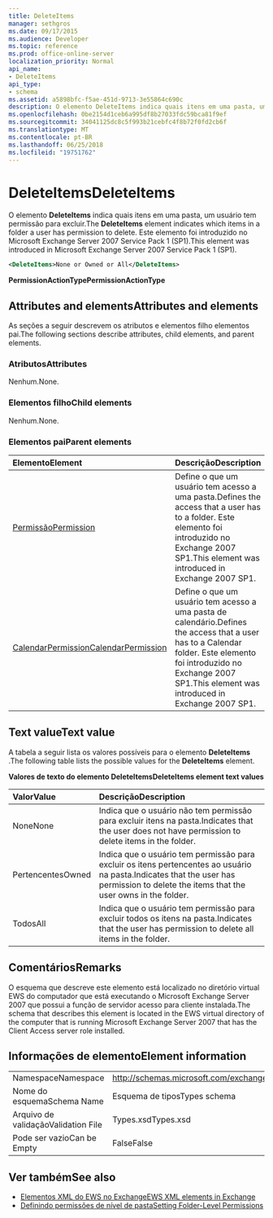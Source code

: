 ```yaml
---
title: DeleteItems
manager: sethgros
ms.date: 09/17/2015
ms.audience: Developer
ms.topic: reference
ms.prod: office-online-server
localization_priority: Normal
api_name:
- DeleteItems
api_type:
- schema
ms.assetid: a5898bfc-f5ae-451d-9713-3e55864c690c
description: O elemento DeleteItems indica quais itens em uma pasta, um usuário tem permissão para excluir. Este elemento foi introduzido no Microsoft Exchange Server 2007 Service Pack 1 (SP1).
ms.openlocfilehash: 0be2154d1ceb6a995df8b27033fdc59bca81f9ef
ms.sourcegitcommit: 34041125dc8c5f993b21cebfc4f8b72f0fd2cb6f
ms.translationtype: MT
ms.contentlocale: pt-BR
ms.lasthandoff: 06/25/2018
ms.locfileid: "19751762"
---
```

# <a name="deleteitems"></a><span data-ttu-id="b5c63-104">DeleteItems</span><span class="sxs-lookup"><span data-stu-id="b5c63-104">DeleteItems</span></span>

<span data-ttu-id="b5c63-105">O elemento **DeleteItems** indica quais itens em uma pasta, um usuário tem permissão para excluir.</span><span class="sxs-lookup"><span data-stu-id="b5c63-105">The **DeleteItems** element indicates which items in a folder a user has permission to delete.</span></span> <span data-ttu-id="b5c63-106">Este elemento foi introduzido no Microsoft Exchange Server 2007 Service Pack 1 (SP1).</span><span class="sxs-lookup"><span data-stu-id="b5c63-106">This element was introduced in Microsoft Exchange Server 2007 Service Pack 1 (SP1).</span></span> 
  
```xml
<DeleteItems>None or Owned or All</DeleteItems>
```

 <span data-ttu-id="b5c63-107">**PermissionActionType**</span><span class="sxs-lookup"><span data-stu-id="b5c63-107">**PermissionActionType**</span></span>
## <a name="attributes-and-elements"></a><span data-ttu-id="b5c63-108">Attributes and elements</span><span class="sxs-lookup"><span data-stu-id="b5c63-108">Attributes and elements</span></span>

<span data-ttu-id="b5c63-109">As seções a seguir descrevem os atributos e elementos filho elementos pai.</span><span class="sxs-lookup"><span data-stu-id="b5c63-109">The following sections describe attributes, child elements, and parent elements.</span></span>
  
### <a name="attributes"></a><span data-ttu-id="b5c63-110">Atributos</span><span class="sxs-lookup"><span data-stu-id="b5c63-110">Attributes</span></span>

<span data-ttu-id="b5c63-111">Nenhum.</span><span class="sxs-lookup"><span data-stu-id="b5c63-111">None.</span></span>
  
### <a name="child-elements"></a><span data-ttu-id="b5c63-112">Elementos filho</span><span class="sxs-lookup"><span data-stu-id="b5c63-112">Child elements</span></span>

<span data-ttu-id="b5c63-113">Nenhum.</span><span class="sxs-lookup"><span data-stu-id="b5c63-113">None.</span></span>
  
### <a name="parent-elements"></a><span data-ttu-id="b5c63-114">Elementos pai</span><span class="sxs-lookup"><span data-stu-id="b5c63-114">Parent elements</span></span>

|<span data-ttu-id="b5c63-115">**Elemento**</span><span class="sxs-lookup"><span data-stu-id="b5c63-115">**Element**</span></span>|<span data-ttu-id="b5c63-116">**Descrição**</span><span class="sxs-lookup"><span data-stu-id="b5c63-116">**Description**</span></span>|
|:-----|:-----|
|[<span data-ttu-id="b5c63-117">Permissão</span><span class="sxs-lookup"><span data-stu-id="b5c63-117">Permission</span></span>](permission.md) <br/> |<span data-ttu-id="b5c63-118">Define o que um usuário tem acesso a uma pasta.</span><span class="sxs-lookup"><span data-stu-id="b5c63-118">Defines the access that a user has to a folder.</span></span> <span data-ttu-id="b5c63-119">Este elemento foi introduzido no Exchange 2007 SP1.</span><span class="sxs-lookup"><span data-stu-id="b5c63-119">This element was introduced in Exchange 2007 SP1.</span></span>  <br/> |
|[<span data-ttu-id="b5c63-120">CalendarPermission</span><span class="sxs-lookup"><span data-stu-id="b5c63-120">CalendarPermission</span></span>](calendarpermission.md) <br/> |<span data-ttu-id="b5c63-121">Define o que um usuário tem acesso a uma pasta de calendário.</span><span class="sxs-lookup"><span data-stu-id="b5c63-121">Defines the access that a user has to a Calendar folder.</span></span> <span data-ttu-id="b5c63-122">Este elemento foi introduzido no Exchange 2007 SP1.</span><span class="sxs-lookup"><span data-stu-id="b5c63-122">This element was introduced in Exchange 2007 SP1.</span></span>  <br/> |
   
## <a name="text-value"></a><span data-ttu-id="b5c63-123">Text value</span><span class="sxs-lookup"><span data-stu-id="b5c63-123">Text value</span></span>

<span data-ttu-id="b5c63-124">A tabela a seguir lista os valores possíveis para o elemento **DeleteItems** .</span><span class="sxs-lookup"><span data-stu-id="b5c63-124">The following table lists the possible values for the **DeleteItems** element.</span></span> 
  
<span data-ttu-id="b5c63-125">**Valores de texto do elemento DeleteItems**</span><span class="sxs-lookup"><span data-stu-id="b5c63-125">**DeleteItems element text values**</span></span>

|<span data-ttu-id="b5c63-126">**Valor**</span><span class="sxs-lookup"><span data-stu-id="b5c63-126">**Value**</span></span>|<span data-ttu-id="b5c63-127">**Descrição**</span><span class="sxs-lookup"><span data-stu-id="b5c63-127">**Description**</span></span>|
|:-----|:-----|
|<span data-ttu-id="b5c63-128">None</span><span class="sxs-lookup"><span data-stu-id="b5c63-128">None</span></span>  <br/> |<span data-ttu-id="b5c63-129">Indica que o usuário não tem permissão para excluir itens na pasta.</span><span class="sxs-lookup"><span data-stu-id="b5c63-129">Indicates that the user does not have permission to delete items in the folder.</span></span>  <br/> |
|<span data-ttu-id="b5c63-130">Pertencentes</span><span class="sxs-lookup"><span data-stu-id="b5c63-130">Owned</span></span>  <br/> |<span data-ttu-id="b5c63-131">Indica que o usuário tem permissão para excluir os itens pertencentes ao usuário na pasta.</span><span class="sxs-lookup"><span data-stu-id="b5c63-131">Indicates that the user has permission to delete the items that the user owns in the folder.</span></span>  <br/> |
|<span data-ttu-id="b5c63-132">Todos</span><span class="sxs-lookup"><span data-stu-id="b5c63-132">All</span></span>  <br/> |<span data-ttu-id="b5c63-133">Indica que o usuário tem permissão para excluir todos os itens na pasta.</span><span class="sxs-lookup"><span data-stu-id="b5c63-133">Indicates that the user has permission to delete all items in the folder.</span></span>  <br/> |
   
## <a name="remarks"></a><span data-ttu-id="b5c63-134">Comentários</span><span class="sxs-lookup"><span data-stu-id="b5c63-134">Remarks</span></span>

<span data-ttu-id="b5c63-135">O esquema que descreve este elemento está localizado no diretório virtual EWS do computador que está executando o Microsoft Exchange Server 2007 que possui a função de servidor acesso para cliente instalada.</span><span class="sxs-lookup"><span data-stu-id="b5c63-135">The schema that describes this element is located in the EWS virtual directory of the computer that is running Microsoft Exchange Server 2007 that has the Client Access server role installed.</span></span>
  
## <a name="element-information"></a><span data-ttu-id="b5c63-136">Informações de elemento</span><span class="sxs-lookup"><span data-stu-id="b5c63-136">Element information</span></span>

|||
|:-----|:-----|
|<span data-ttu-id="b5c63-137">Namespace</span><span class="sxs-lookup"><span data-stu-id="b5c63-137">Namespace</span></span>  <br/> |http://schemas.microsoft.com/exchange/services/2006/types  <br/> |
|<span data-ttu-id="b5c63-138">Nome do esquema</span><span class="sxs-lookup"><span data-stu-id="b5c63-138">Schema Name</span></span>  <br/> |<span data-ttu-id="b5c63-139">Esquema de tipos</span><span class="sxs-lookup"><span data-stu-id="b5c63-139">Types schema</span></span>  <br/> |
|<span data-ttu-id="b5c63-140">Arquivo de validação</span><span class="sxs-lookup"><span data-stu-id="b5c63-140">Validation File</span></span>  <br/> |<span data-ttu-id="b5c63-141">Types.xsd</span><span class="sxs-lookup"><span data-stu-id="b5c63-141">Types.xsd</span></span>  <br/> |
|<span data-ttu-id="b5c63-142">Pode ser vazio</span><span class="sxs-lookup"><span data-stu-id="b5c63-142">Can be Empty</span></span>  <br/> |<span data-ttu-id="b5c63-143">False</span><span class="sxs-lookup"><span data-stu-id="b5c63-143">False</span></span>  <br/> |
   
## <a name="see-also"></a><span data-ttu-id="b5c63-144">Ver também</span><span class="sxs-lookup"><span data-stu-id="b5c63-144">See also</span></span>

- [<span data-ttu-id="b5c63-145">Elementos XML do EWS no Exchange</span><span class="sxs-lookup"><span data-stu-id="b5c63-145">EWS XML elements in Exchange</span></span>](ews-xml-elements-in-exchange.md)
- [<span data-ttu-id="b5c63-146">Definindo permissões de nível de pasta</span><span class="sxs-lookup"><span data-stu-id="b5c63-146">Setting Folder-Level Permissions</span></span>](http://msdn.microsoft.com/library/c7530e86-5112-401c-b10a-9c054ae59f07%28Office.15%29.aspx)

